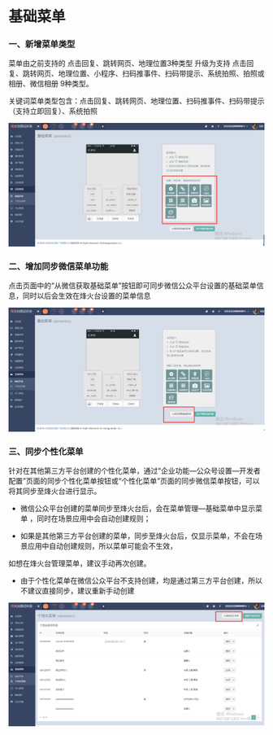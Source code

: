 # 基础菜单

### 一、新增菜单类型

菜单由之前支持的 点击回复、跳转网页、地理位置3种类型  升级为支持 点击回复、跳转网页、地理位置、小程序、扫码推事件、扫码带提示、系统拍照、拍照或相册、微信相册 9种类型。

关键词菜单类型包含：点击回复、跳转网页、地理位置、扫码推事件、扫码带提示（支持立即回复）、系统拍照

![](/assets/1533114381%281%29.jpg)

### 二、增加同步微信菜单功能

点击页面中的“从微信获取基础菜单”按钮即可同步微信公众平台设置的基础菜单信息，同时以后会生效在烽火台设置的菜单信息

![](/assets/1533114428%281%29.jpg)

### 三、同步个性化菜单

针对在其他第三方平台创建的个性化菜单，通过“企业功能—公众号设置—开发者配置”页面的同步个性化菜单按钮或“个性化菜单”页面的同步微信菜单按钮，可以将其同步至烽火台进行显示。

* 微信公众平台创建的菜单同步至烽火台后，会在菜单管理—基础菜单中显示菜单 ，同时在场景应用中会自动创建规则；

* 如果是其他第三方平台创建的菜单，同步至烽火台后，仅显示菜单，不会在场景应用中自动创建规则，所以菜单可能会不生效，

如想在烽火台管理菜单，建议手动再次创建。

* 由于个性化菜单在微信公众平台不支持创建，均是通过第三方平台创建，所以不建议直接同步，建议重新手动创建

![](/assets/1533114679%281%29.jpg)

